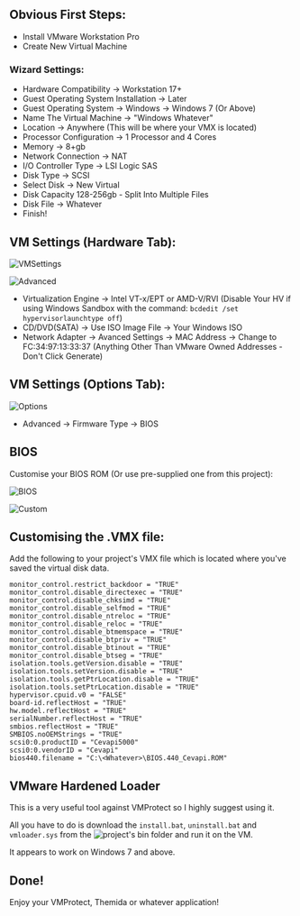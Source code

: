 
## Obvious First Steps:
- Install VMware Workstation Pro
- Create New Virtual Machine
  
### Wizard Settings:
- Hardware Compatibility -> Workstation 17+
- Guest Operating System Installation -> Later
- Guest Operating System -> Windows -> Windows 7 (Or Above)
- Name The Virtual Machine -> "Windows Whatever"
- Location -> Anywhere (This will be where your VMX is located)
- Processor Configuration -> 1 Processor and 4 Cores
- Memory -> 8+gb
- Network Connection -> NAT
- I/O Controller Type -> LSI Logic SAS
- Disk Type -> SCSI
- Select Disk -> New Virtual
- Disk Capacity 128-256gb - Split Into Multiple Files
- Disk File -> Whatever
- Finish!

## VM Settings (Hardware Tab):
![VMSettings](https://i.imgur.com/DzmyvQc.png)

![Advanced](https://i.imgur.com/PfVCOqJ.png)

- Virtualization Engine -> Intel VT-x/EPT or AMD-V/RVI (Disable Your HV if using Windows Sandbox with the command: ``bcdedit /set hypervisorlaunchtype off``)
- CD/DVD(SATA) -> Use ISO Image File -> Your Windows ISO
- Network Adapter -> Avanced Settings -> MAC Address -> Change to FC:34:97:13:33:37 (Anything Other Than VMware Owned Addresses - Don't Click Generate) 

## VM Settings (Options Tab):
![Options](https://i.imgur.com/4vlhgT7.png)

- Advanced -> Firmware Type -> BIOS

## BIOS
Customise your BIOS ROM (Or use pre-supplied one from this project):

![BIOS](https://i.imgur.com/17yqdbV.png)

![Custom](https://i.imgur.com/Zp4osMD.png)

## Customising the .VMX file:
Add the following to your project's VMX file which is located where you've saved the virtual disk data.
```
monitor_control.restrict_backdoor = "TRUE"
monitor_control.disable_directexec = "TRUE"
monitor_control.disable_chksimd = "TRUE"
monitor_control.disable_selfmod = "TRUE"
monitor_control.disable_ntreloc = "TRUE"
monitor_control.disable_reloc = "TRUE"
monitor_control.disable_btmemspace = "TRUE"
monitor_control.disable_btpriv = "TRUE"
monitor_control.disable_btinout = "TRUE"
monitor_control.disable_btseg = "TRUE"
isolation.tools.getVersion.disable = "TRUE"
isolation.tools.setVersion.disable = "TRUE"
isolation.tools.getPtrLocation.disable = "TRUE"
isolation.tools.setPtrLocation.disable = "TRUE"
hypervisor.cpuid.v0 = "FALSE"
board-id.reflectHost = "TRUE"
hw.model.reflectHost = "TRUE"
serialNumber.reflectHost = "TRUE"
smbios.reflectHost = "TRUE"
SMBIOS.noOEMStrings = "TRUE"
scsi0:0.productID = "Cevapi5000"
scsi0:0.vendorID = "Cevapi"
bios440.filename = "C:\<Whatever>\BIOS.440_Cevapi.ROM"
```

## VMware Hardened Loader

This is a very useful tool against VMProtect so I highly suggest using it.

All you have to do is download the ``install.bat``, ``uninstall.bat`` and ``vmloader.sys`` from the ![project's bin folder](https://github.com/hzqst/VmwareHardenedLoader/tree/master/bin) and run it on the VM.

It appears to work on Windows 7 and above.

## Done!

Enjoy your VMProtect, Themida or whatever application!
